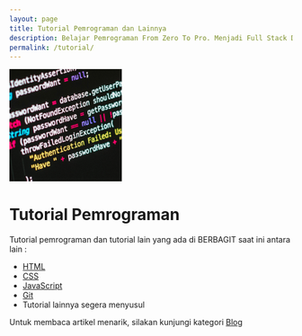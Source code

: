 ```yaml
---
layout: page
title: Tutorial Pemrograman dan Lainnya
description: Belajar Pemrograman From Zero To Pro. Menjadi Full Stack Developer. Ayo buruan belajar disini, gratis lohh.
permalink: /tutorial/
---
```


<img class="img-rounded" src="/assets/img/uploads/pemrograman.png" alt="Pemrograman" width="200">

# Tutorial Pemrograman

Tutorial pemrograman dan tutorial lain yang ada di BERBAGIT saat ini antara lain :

- [HTML](/html)
- [CSS](/css)
- [JavaScript](/javascript)
- [Git](/git)
- Tutorial lainnya segera menyusul

Untuk membaca artikel menarik, silakan kunjungi kategori [Blog](/category/blog)
